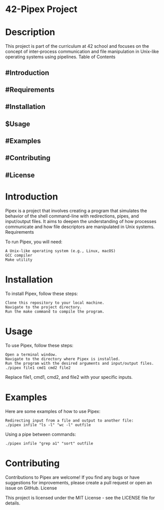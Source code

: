 <h1>42-Pipex Project</h1>
<h1>Description</h1>

This project is part of the curriculum at 42 school and focuses on the concept of inter-process communication and file manipulation in Unix-like operating systems using pipelines.
Table of Contents

<h2>#Introduction</h2>
<h2>#Requirements</h2>
<h2>#Installation</h2>
<h2>$Usage</h2>
<h2>#Examples</h2>
<h2>#Contributing</h2>
<h2>#License</h2>

<h1>Introduction</h1>

Pipex is a project that involves creating a program that simulates the behavior of the shell command-line with redirections, pipes, and input/output files. It aims to deepen the understanding of how processes communicate and how file descriptors are manipulated in Unix systems.
Requirements

To run Pipex, you will need:

    A Unix-like operating system (e.g., Linux, macOS)
    GCC compiler
    Make utility

<h1>Installation</h1>

To install Pipex, follow these steps:

    Clone this repository to your local machine.
    Navigate to the project directory.
    Run the make command to compile the program.

<h1>Usage</h1>

To use Pipex, follow these steps:

    Open a terminal window.
    Navigate to the directory where Pipex is installed.
    Run the program with the desired arguments and input/output files.
    ./pipex file1 cmd1 cmd2 file2
Replace file1, cmd1, cmd2, and file2 with your specific inputs.
<h1>Examples</h1>

Here are some examples of how to use Pipex:

    Redirecting input from a file and output to another file:
    ./pipex infile "ls -l" "wc -l" outfile
Using a pipe between commands:

    ./pipex infile "grep a1" "sort" outfile
<h1>Contributing</h1>

Contributions to Pipex are welcome! If you find any bugs or have suggestions for improvements, please create a pull request or open an issue on GitHub.
License

This project is licensed under the MIT License - see the LICENSE file for details.













